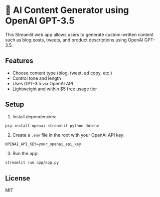 # 📝 AI Content Generator using OpenAI GPT-3.5

This Streamlit web app allows users to generate custom-written content such as blog posts, tweets, and product descriptions using OpenAI GPT-3.5.

## Features

- Choose content type (blog, tweet, ad copy, etc.)
- Control tone and length
- Uses GPT-3.5 via OpenAI API
- Lightweight and within $5 free usage tier

## Setup

1. Install dependencies:

```bash
pip install openai streamlit python-dotenv
```

2. Create a `.env` file in the root with your OpenAI API key:

```env
OPENAI_API_KEY=your_openai_api_key
```

3. Run the app:

```bash
streamlit run app/app.py
```

## License

MIT
